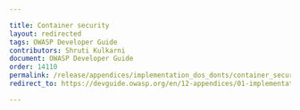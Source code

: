 ```yaml
---

title: Container security
layout: redirected
tags: OWASP Developer Guide
contributors: Shruti Kulkarni
document: OWASP Developer Guide
order: 14110
permalink: /release/appendices/implementation_dos_donts/container_security/
redirect_to: https://devguide.owasp.org/en/12-appendices/01-implementation-dos-donts/01-container-security/

---
```

